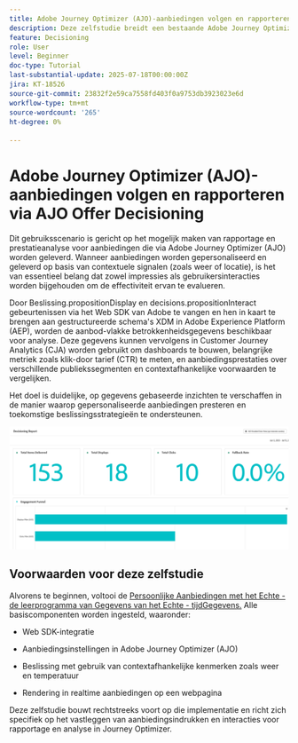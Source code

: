 ```yaml
---
title: Adobe Journey Optimizer (AJO)-aanbiedingen volgen en rapporteren via AJO Offer Decisioning
description: Deze zelfstudie breidt een bestaande Adobe Journey Optimizer (AJO)-implementatie uit die persoonlijke aanbiedingen biedt op basis van contextuele gegevens zoals temperatuur. Het schetst hoe u indruk- en interactiegebeurtenissen vastlegt en de gegevens voorbereidt voor rapportage binnen Journey Optimizer.
feature: Decisioning
role: User
level: Beginner
doc-type: Tutorial
last-substantial-update: 2025-07-18T00:00:00Z
jira: KT-18526
source-git-commit: 23832f2e59ca7558fd403f0a9753db3923023e6d
workflow-type: tm+mt
source-wordcount: '265'
ht-degree: 0%

---
```


# Adobe Journey Optimizer (AJO)-aanbiedingen volgen en rapporteren via AJO Offer Decisioning

Dit gebruiksscenario is gericht op het mogelijk maken van rapportage en prestatieanalyse voor aanbiedingen die via Adobe Journey Optimizer (AJO) worden geleverd. Wanneer aanbiedingen worden gepersonaliseerd en geleverd op basis van contextuele signalen (zoals weer of locatie), is het van essentieel belang dat zowel impressies als gebruikersinteracties worden bijgehouden om de effectiviteit ervan te evalueren.

Door Beslissing.propositionDisplay en decisions.propositionInteract gebeurtenissen via het Web SDK van Adobe te vangen en hen in kaart te brengen aan gestructureerde schema&#39;s XDM in Adobe Experience Platform (AEP), worden de aanbod-vlakke betrokkenheidsgegevens beschikbaar voor analyse. Deze gegevens kunnen vervolgens in Customer Journey Analytics (CJA) worden gebruikt om dashboards te bouwen, belangrijke metriek zoals klik-door tarief (CTR) te meten, en aanbiedingsprestaties over verschillende publiekssegmenten en contextafhankelijke voorwaarden te vergelijken.

Het doel is duidelijke, op gegevens gebaseerde inzichten te verschaffen in de manier waarop gepersonaliseerde aanbiedingen presteren en toekomstige beslissingsstrategieën te ondersteunen.




![ rapporterend-dashboard ](assets/dashboard-reporting.png)



## Voorwaarden voor deze zelfstudie

Alvorens te beginnen, voltooi de [ Persoonlijke Aanbiedingen met het Echte - de leerprogramma van Gegevens van het Echte - tijdGegevens.](https://experienceleague.adobe.com/nl/docs/journey-optimizer-learn/personalizing-offers-with-real-time-weather-data/introduction) Alle basiscomponenten worden ingesteld, waaronder:

- Web SDK-integratie

- Aanbiedingsinstellingen in Adobe Journey Optimizer (AJO)

- Beslissing met gebruik van contextafhankelijke kenmerken zoals weer en temperatuur

- Rendering in realtime aanbiedingen op een webpagina

Deze zelfstudie bouwt rechtstreeks voort op die implementatie en richt zich specifiek op het vastleggen van aanbiedingsindrukken en interacties voor rapportage en analyse in Journey Optimizer.

